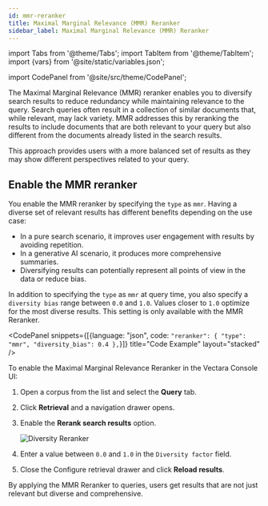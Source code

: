```yaml
---
id: mmr-reranker
title: Maximal Marginal Relevance (MMR) Reranker
sidebar_label: Maximal Marginal Relevance (MMR) Reranker
---
```


import Tabs from '@theme/Tabs';
import TabItem from '@theme/TabItem';
import {vars} from '@site/static/variables.json';

import CodePanel from '@site/src/theme/CodePanel';


The Maximal Marginal Relevance (MMR) reranker enables you to diversify search 
results to reduce redundancy while maintaining relevance to the query. 
Search queries often result in a collection of similar documents that, while 
relevant, may lack variety. MMR addresses this by reranking the results to 
include documents that are both relevant to your query but also different 
from the documents already listed in the search results.

This approach provides users with a more balanced set of results as they may 
show different perspectives related to your query.

## Enable the MMR reranker

You enable the MMR reranker by specifying the `type` as `mmr`. Having a 
diverse set of relevant results has different benefits depending on 
the use case:
* In a pure search scenario, it improves user engagement with results by 
  avoiding repetition.
* In a generative AI scenario, it produces more comprehensive summaries.
* Diversifying results can potentially represent all points of view in the 
  data or reduce bias.

In addition to specifying the `type` as `mmr` at query time, you also 
specify a `diversity bias` range between `0.0` and `1.0`. Values closer to `1.0` 
optimize for the most diverse results. This setting is only available with the 
MMR Reranker.

<CodePanel snippets={[{language: "json", code: `"reranker": {
   "type": "mmr",
   "diversity_bias": 0.4
 },`}]} title="Code Example" layout="stacked" />

To enable the Maximal Marginal Relevance Reranker in the Vectara Console UI:

1. Open a corpus from the list and select the **Query** tab.
2. Click **Retrieval** and a navigation drawer opens.
3. Enable the **Rerank search results** option. 

   ![Diversity Reranker](/img/diversity_reranker.png)
4. Enter a value between `0.0` and `1.0` in the `Diversity factor` field.
5. Close the Configure retrieval drawer and click **Reload results**.

By applying the MMR Reranker to queries, users get results that are not just 
relevant but diverse and comprehensive.
